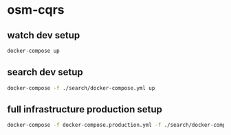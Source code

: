 # osm-cqrs

## watch dev setup

```bash
docker-compose up
```

## search dev setup

```bash
docker-compose -f ./search/docker-compose.yml up
```

## full infrastructure production setup

```bash
docker-compose -f docker-compose.production.yml -f ./search/docker-compose.production.yml up --build
```
